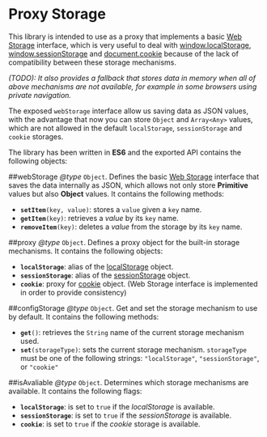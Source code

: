 # Proxy Storage

This library is intended to use as a proxy that implements a basic [Web Storage](https://developer.mozilla.org/en-US/docs/Web/API/Storage) interface, which is very useful to deal with [window.localStorage](https://developer.mozilla.org/en-US/docs/Web/API/Window/localStorage), [window.sessionStorage](https://developer.mozilla.org/en-US/docs/Web/API/Window/sessionStorage) and [document.cookie](https://developer.mozilla.org/en-US/docs/Web/API/Document/cookie) because of the lack of compatibility between these storage mechanisms.

_(TODO):_
_It also provides a fallback that stores data in memory when all of above mechanisms are not available, for example in some browsers using private navigation._

The exposed `webStorage` interface allow us saving data as JSON values, with the advantage that now you can store `Object` and `Array<Any>` values, which are not allowed in the default `localStorage`, `sessionStorage` and `cookie` storages.

The library has been written in **ES6** and the exported API contains the following objects:

##webStorage
_@type_ `Object`. Defines the basic [Web Storage](https://developer.mozilla.org/en-US/docs/Web/API/Storage) interface that saves the data internally as JSON, which allows not only store **Primitive** values but also **Object** values. It contains the following methods:

- **`setItem`**`(key, value)`: stores a `value` given a `key` name.
- **`getItem`**`(key)`: retrieves a _value_ by its `key` name.
- **`removeItem`**`(key)`: deletes a _value_ from the storage by its `key` name.

##proxy
_@type_ `Object`. Defines a proxy object for the built-in storage mechanisms. It contains the following objects:

- **`localStorage`**: alias of the [localStorage](https://developer.mozilla.org/en-US/docs/Web/API/Window/localStorage) object.
- **`sessionStorage`**: alias of the [sessionStorage](https://developer.mozilla.org/en-US/docs/Web/API/Window/sessionStorage) object.
- **`cookie`**: proxy for [cookie](https://developer.mozilla.org/en-US/docs/Web/API/Document/cookie) object. (Web Storage interface is implemented in order to provide consistency)

##configStorage
_@type_ `Object`. Get and set the storage mechanism to use by default. It contains the following methods:

- **`get`**`()`: retrieves the `String` name of the current storage mechanism used.
- **`set`**`(storageType)`: sets the current storage mechanism. `storageType` must be one of the following strings: `"localStorage"`, `"sessionStorage"`, or `"cookie"`

##isAvaliable
_@type_ `Object`. Determines which storage mechanisms are available. It contains the following flags:

- **`localStorage`**: is set to `true` if the _localStorage_ is available.
- **`sessionStorage`**: is set to `true` if the _sessionStorage_ is available.
- **`cookie`**: is set to `true` if the _cookie_ storage is available.

